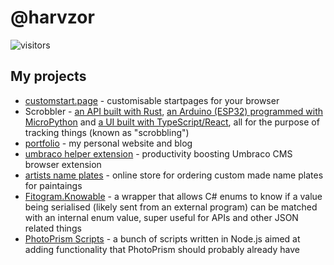 # @harvzor

![visitors](https://visitor-badge.glitch.me/badge?page_id=harvzor.visitor-badge)

## My projects

- [customstart.page](https://customstart.page) - customisable startpages for your browser
- Scrobbler - [an API built with Rust](https://github.com/Harvzor/scrobbler-server), [an Arduino (ESP32) programmed with MicroPython](https://github.com/Harvzor/scrobbler-arduino) and [a UI built with TypeScript/React](https://github.com/Harvzor/scrobbler-ui), all for the purpose of tracking things (known as "scrobbling")
- [portfolio](https://github.com/Harvzor/portfolio) - my personal website and blog
- [umbraco helper extension](https://github.com/Harvzor/Umbraco-Helper-Extension) - productivity boosting Umbraco CMS browser extension
- [artists name plates](https://artistsnameplates.co.uk) - online store for ordering custom made name plates for paintaings
- [Fitogram.Knowable](https://github.com/fitogram/Fitogram.Knowable) - a wrapper that allows C# enums to know if a value being serialised (likely sent from an external program) can be matched with an internal enum value, super useful for APIs and other JSON related things
- [PhotoPrism Scripts](https://github.com/Harvzor/photoprism-scripts) - a bunch of scripts written in Node.js aimed at adding functionality that PhotoPrism should probably already have
